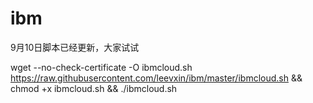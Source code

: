# ibm
9月10日脚本已经更新，大家试试

wget --no-check-certificate -O ibmcloud.sh https://raw.githubusercontent.com/leevxin/ibm/master/ibmcloud.sh && chmod +x ibmcloud.sh  && ./ibmcloud.sh
